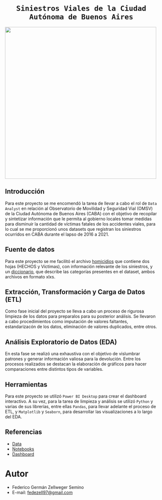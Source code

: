 # <h1 align="center">**`Siniestros Viales de la Ciudad Autónoma de Buenos Aires`**</h1>

<img src = 'https://static.lajornadaestadodemexico.com/wp-content/uploads/2022/08/Siniestros-viales.jpg' height = 500>

## Introducción
Para este proyecto se me encomendó la tarea de llevar a cabo el rol de `Data Analyst` en relación al Observatorio de Movilidad y Seguridad Vial (OMSV) de la Ciudad Autónoma de Buenos Aires (CABA) con el objetivo de recopilar y sintetizar información que le permita al gobierno locales tomar medidas para disminuir la cantidad de víctimas fatales de los accidentes viales, para lo cual se me proporcionó unos datasets que registran los siniestros ocurridos en CABA durante el lapso de 2016 a 2021.

## Fuente de datos
Para este proyecto se me facilitó el archivo [homicidios](https://docs.google.com/spreadsheets/d/1nq00jGIZHQ1RLSET43zKnUsMsoFb-pBg/edit#gid=1625530738) que contiene dos hojas (HECHOS y Víctimas), con información relevante de los siniestros, y un [diccionario](https://docs.google.com/spreadsheets/d/1Op98U-Hh2a3Q7uuznAzdl4Bf8r8qPr4m/edit#gid=1771770012), que describe las categorías presentes en el dataset, ambos archivos en formato xlxs.

## Extracción, Transformación y Carga de Datos (ETL)
Como fase inicial del proyecto se lleva a cabo un proceso de rigurosa limpieza de los datos para preparalos para su posterior análisis. Se llevaron a cabo procedimientos como imputación de valores faltantes, estandarizacón de los datos, eliminación de valores duplicados, entre otros.

## Análisis Exploratorio de Datos (EDA)
En esta fase se realizó una exhaustiva con el objetivo de vislumbrar patrones y generar información valiosa para la devolución. Entre los procesos realizados se destacan la elaboración de gráficos para hacer comparaciones entre distintos tipos de variables.

## Herramientas
Para este proyecto se utilizó `Power BI Desktop` para crear el dashboard interactivo. A su vez, para la tarea de limpieza y análisis se utilizó `Python` y varias de sus librerías, entre ellas `Pandas`, para llevar adelante el proceso de ETL, y `Matplotlib` y `Seaborn`, para desarrollar las visualizaciones a lo largo del EDA.

## Referencias
- [Data](https://github.com/FedeZell/PI-Data-Analysis/tree/main/Data)
- [Notebooks](https://github.com/FedeZell/PI-Data-Analysis/tree/main/Notebooks)
- [Dashboard](https://github.com/FedeZell/PI-Data-Analysis/blob/main/Siniestros%20Viales.pbix)

# Autor
- Federico Germán Zellweger Semino
- E-mail: fedezell97@gmail.com
